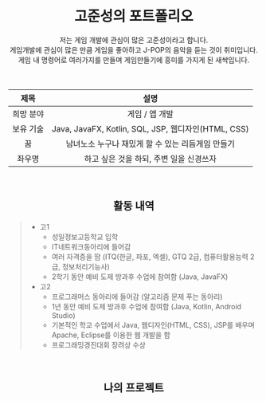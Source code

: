 <div align="center">
<h1>고준성의 포트폴리오</h1>
</div>

<div align="center">
저는 게임 개발에 관심이 많은 고준성이라고 합니다. <br>
게임개발에 관심이 많은 만큼 게임을 좋아하고 J-POP의 음악을 듣는 것이 취미입니다. <br>
게임 내 명령어로 여러가지를 만들며 게임만들기에 흥미를 가지게 된 새싹입니다. <br>
</div>
<br>
<br>

<div align="center">

|제목|설명|
|:---:|:---:|
| 희망 분야 | 게임 / 앱 개발 |
| 보유 기술 | Java, JavaFX, Kotlin, SQL, JSP, 웹디자인(HTML, CSS) |
| 꿈 | 남녀노소 누구나 재밌게 할 수 있는 리듬게임 만들기 |
| 좌우명 | 하고 싶은 것을 하되, 주변 일을 신경쓰자 |
  
</div>
<br>
<div align="center">
  
## 활동 내역
  
</div>

>
> * 고1
>     - 성일정보고등학교 입학
>     - IT네트워크동아리에 들어감
>     - 여러 자격증을 땀 (ITQ(한글, 파포, 엑셀), GTQ 2급, 컴퓨터활용능력 2급, 정보처리기능사)
>     - 2학기 동안 예비 도제 방과후 수업에 참여함 (Java, JavaFX)
> * 고2
>     - 프로그래머스 동아리에 들어감 (알고리즘 문제 푸는 동아리)
>     - 1년 동안 예비 도제 방과후 수업에 참여함 (Java, Kotlin, Android Studio)
>     - 기본적인 학교 수업에서 Java, 웹디자인(HTML, CSS), JSP를 배우며 Apache, Eclipse를 이용한 웹 개발을 함
>     - 프로그래밍경진대회 장려상 수상

<br>

<div align="center">
  
## 나의 프로젝트

</div>
